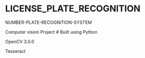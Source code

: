 # LICENSE_PLATE_RECOGNITION
NUMBER-PLATE-RECOGNITION-SYSTEM
<p>Computer vision Project
# Built using
  Python
  <p>OpenCV 3.0.0
  <p>Tesseract
